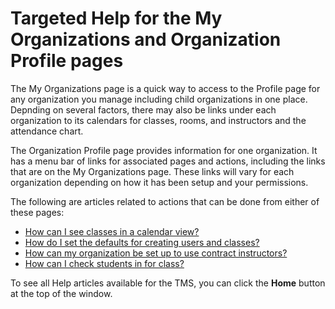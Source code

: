 # Targeted Help for the My Organizations and Organization Profile pages

The My Organizations page is a quick way to access to the Profile page for any organization you manage including child organizations in one place. Depnding on several factors, there may also be links under each organization to its calendars for classes, rooms, and instructors and the attendance chart.  

The Organization Profile page provides information for one organization. It has a menu bar of links for associated pages and actions, including the links that are on the My Organizations page. These links will vary for each organization depending on how it has been setup and your permissions. 

The following are articles related to actions that can be done from either of these pages:

- [How can I see classes in a calendar view?](../tms-administrators/classes/schedule/see-classes-in-calendar-view.md)
- [How do I set the defaults for creating users and classes?](../tms-administrators/tms-fundamentals/set-defaults-for-creating-users-and-classes.md)
- [How can my organization be set up to use contract instructors?](../tms-administrators/users/instructor-management/set-up-organization-to-use-contract-instructors.md)
- [How can I check students in for class?](../tms-administrators/classes/enrollments-rosters/check-in-students-for-class.md)

To see all Help articles available for the TMS, you can click the **Home** button at the top of the window.